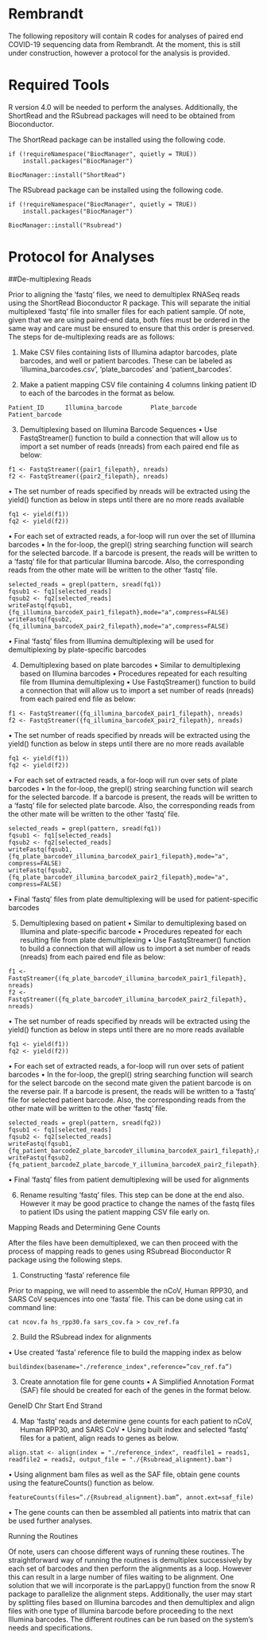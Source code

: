 # Rembrandt

The following repository will contain R codes for analyses of paired end COVID-19 sequencing data from Rembrandt. At the moment, this is still under construction, however a protocol for the analysis is provided.  

# Required Tools

R version 4.0 will be needed to perform the analyses. Additionally, the ShortRead and the RSubread packages will need to be obtained from Bioconductor.

The ShortRead package can be installed using the following code.

```
if (!requireNamespace("BiocManager", quietly = TRUE))
    install.packages("BiocManager")

BiocManager::install("ShortRead")
```

The RSubread package can be installed using the following code.

```
if (!requireNamespace("BiocManager", quietly = TRUE))
    install.packages("BiocManager")

BiocManager::install("Rsubread")
```

# Protocol for Analyses

##De-multiplexing Reads

Prior to aligning the ‘fastq’ files, we need to demultiplex RNASeq reads using the ShortRead Bioconductor R package. This will separate the initial multiplexed ‘fastq’ file into smaller files for each patient sample. Of note, given that we are using paired-end data, both files must be ordered in the same way and care must be ensured to ensure that this order is preserved. The steps for de-multiplexing reads are as follows:

1. Make CSV files containing lists of Illumina adaptor barcodes, plate barcodes, and well or patient barcodes.  These can be labeled as ‘illumina_barcodes.csv’, ‘plate_barcodes’ and ‘patient_barcodes’.

2. Make a patient mapping CSV file containing 4 columns linking patient ID to each of the barcodes in the format as below.
```
Patient_ID		Illumina_barcode		Plate_barcode		Patient_barcode
```
3. Demultiplexing based on Illumina Barcode Sequences
•	Use FastqStreamer() function to build a connection that will allow us to import a set number of reads (nreads) from each paired end file as below:
```
f1 <- FastqStreamer({pair1_filepath}, nreads)
f2 <- FastqStreamer({pair2_filepath}, nreads)
```

•	The set number of reads specified by nreads will be extracted using the yield() function as below in steps until there are no more reads available
```
fq1 <- yield(f1))
fq2 <- yield(f2))
```
•	For each set of extracted reads, a for-loop will run over the set of Illumina barcodes
•	In the for-loop, the grepl() string searching function will search for the selected barcode. If a barcode is present, the reads will be written to a ‘fastq’ file for that particular Illumina barcode.  Also, the corresponding reads from the other mate will be written to the other ‘fastq’ file. 
```
selected_reads = grepl(pattern, sread(fq1))
fqsub1 <- fq1[selected_reads]
fqsub2 <- fq2[selected_reads]
writeFastq(fqsub1,{fq_illumina_barcodeX_pair1_filepath},mode="a",compress=FALSE)
writeFastq(fqsub2,{fq_illumina_barcodeX_pair2_filepath},mode="a",compress=FALSE)
```
•	Final ‘fastq’ files from Illumina demultiplexing will be used for demultiplexing by plate-specific barcodes

4. Demultiplexing based on plate barcodes
•	Similar to demultiplexing based on Illumina barcodes
•	Procedures repeated for each resulting file from Illumina demultiplexing
•	Use FastqStreamer() function to build a connection that will allow us to import a set number of reads (nreads) from each paired end file as below:
```
f1 <- FastqStreamer({fq_illumina_barcodeX_pair1_filepath}, nreads)
f2 <- FastqStreamer({fq_illumina_barcodeX_pair2_filepath}, nreads)
```
•	The set number of reads specified by nreads will be extracted using the yield() function as below in steps until there are no more reads available
```
fq1 <- yield(f1))
fq2 <- yield(f2))
```
•	For each set of extracted reads, a for-loop will run over sets of plate barcodes
•	In the for-loop, the grepl() string searching function will search for the selected barcode. If a barcode is present, the reads will be written to a ‘fastq’ file for selected plate barcode.  Also, the corresponding reads from the other mate will be written to the other ‘fastq’ file. 
```
selected_reads = grepl(pattern, sread(fq1))
fqsub1 <- fq1[selected_reads]
fqsub2 <- fq2[selected_reads]
writeFastq(fqsub1,{fq_plate_barcodeY_illumina_barcodeX_pair1_filepath},mode="a",
compress=FALSE)
writeFastq(fqsub2,{fq_plate_barcodeY_illumina_barcodeX_pair2_filepath},mode="a",
compress=FALSE)
```
•	Final ‘fastq’ files from plate demultiplexing will be used for patient-specific barcodes

5. Demultiplexing based on patient
•	Similar to demultiplexing based on Illumina and plate-specific barcode
•	Procedures repeated for each resulting file from plate demultiplexing
•	Use FastqStreamer() function to build a connection that will allow us to import a set number of reads (nreads) from each paired end file as below:
```
f1 <- FastqStreamer{(fq_plate_barcodeY_illumina_barcodeX_pair1_filepath}, nreads)
f2 <- FastqStreamer({fq_plate_barcodeY_illumina_barcodeX_pair2_filepath}, nreads)
```
•	The set number of reads specified by nreads will be extracted using the yield() function as below in steps until there are no more reads available
```
fq1 <- yield(f1))
fq2 <- yield(f2))
```
•	For each set of extracted reads, a for-loop will run over sets of patient barcodes
•	In the for-loop, the grepl() string searching function will search for the select barcode on the second mate given the patient barcode is on the reverse pair. If a barcode is present, the reads will be written to a ‘fastq’ file for selected patient barcode.  Also, the corresponding reads from the other mate will be written to the other ‘fastq’ file. 
```
selected_reads = grepl(pattern, sread(fq2))
fqsub1 <- fq1[selected_reads]
fqsub2 <- fq2[selected_reads]
writeFastq(fqsub1,{fq_patient_barcodeZ_plate_barcodeY_illumina_barcodeX_pair1_filepath},mode="a",compress=FALSE)
writeFastq(fqsub2,{fq_patient_barcodeZ_plate_barcode_Y_illumina_barcodeX_pair2_filepath},mode="a",compress=FALSE)
```
•	Final ‘fastq’ files from patient demultiplexing will be used for alignments

6. Rename resulting ‘fastq’ files. This step can be done at the end also. However it may be good practice to change the names of the fastq files to patient IDs using the patient mapping CSV file early on. 

Mapping Reads and Determining Gene Counts

After the files have been demultiplexed, we can then proceed with the process of mapping reads to genes using RSubread Bioconductor R package using the following steps. 

1. Constructing ‘fasta’ reference file

Prior to mapping, we will need to assemble the  nCoV, Human RPP30, and SARS CoV sequences into one ‘fasta’ file. This can be done using cat in command line:
```
cat ncov.fa hs_rpp30.fa sars_cov.fa > cov_ref.fa
```
2. Build the RSubread index for alignments

•	Use created ‘fasta’ reference file to build the mapping index as below
```
buildindex(basename="./reference_index",reference=”cov_ref.fa”)
```
3. Create annotation file for gene counts
•	A Simplified Annotation Format (SAF) file should be created for each of the genes in the format below.

GeneID  Chr Start End Strand

4.  Map ‘fastq’ reads and determine gene counts for each patient to nCoV, Human RPP30, and SARS CoV
•	Using built index and selected ‘fastq’ files for a patient, align reads to genes as below. 
```
align.stat <- align(index = "./reference_index", readfile1 = reads1, readfile2 = reads2, output_file = "./{Rsubread_alignment}.bam")
```
•	Using alignment bam files as well as the SAF file, obtain gene counts using the featureCounts() function as below.  
```
featureCounts(files=“./{Rsubread_alignment}.bam”, annot.ext=saf_file)
```
•	The gene counts can then be assembled all patients into matrix that can be used further analyses.

Running the Routines

Of note, users can choose different ways of running these routines. The straightforward way of running the routines is demultiplex successively by each set of barcodes and then perform the alignments as a loop. However this can result in a large number of files waiting to be alignment. One solution that we will incorporate is the parLappy() function from the snow R package to parallelize the alignment steps. Additionally, the user may start by splitting files based on Illumina barcodes and then demultiplex and align files with one type of Illumina barcode before proceeding to the next Illumina barcodes. The different routines can be run based on the system’s needs and specifications.  




